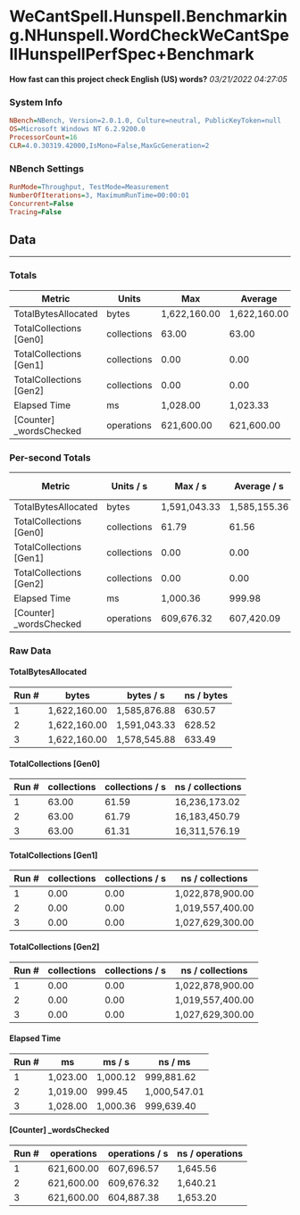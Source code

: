 ﻿# WeCantSpell.Hunspell.Benchmarking.NHunspell.WordCheckWeCantSpellHunspellPerfSpec+Benchmark
__How fast can this project check English (US) words?__
_03/21/2022 04:27:05_
### System Info
```ini
NBench=NBench, Version=2.0.1.0, Culture=neutral, PublicKeyToken=null
OS=Microsoft Windows NT 6.2.9200.0
ProcessorCount=16
CLR=4.0.30319.42000,IsMono=False,MaxGcGeneration=2
```

### NBench Settings
```ini
RunMode=Throughput, TestMode=Measurement
NumberOfIterations=3, MaximumRunTime=00:00:01
Concurrent=False
Tracing=False
```

## Data
-------------------

### Totals
|          Metric |           Units |             Max |         Average |             Min |          StdDev |
|---------------- |---------------- |---------------- |---------------- |---------------- |---------------- |
|TotalBytesAllocated |           bytes |    1,622,160.00 |    1,622,160.00 |    1,622,160.00 |            0.00 |
|TotalCollections [Gen0] |     collections |           63.00 |           63.00 |           63.00 |            0.00 |
|TotalCollections [Gen1] |     collections |            0.00 |            0.00 |            0.00 |            0.00 |
|TotalCollections [Gen2] |     collections |            0.00 |            0.00 |            0.00 |            0.00 |
|    Elapsed Time |              ms |        1,028.00 |        1,023.33 |        1,019.00 |            4.51 |
|[Counter] _wordsChecked |      operations |      621,600.00 |      621,600.00 |      621,600.00 |            0.00 |

### Per-second Totals
|          Metric |       Units / s |         Max / s |     Average / s |         Min / s |      StdDev / s |
|---------------- |---------------- |---------------- |---------------- |---------------- |---------------- |
|TotalBytesAllocated |           bytes |    1,591,043.33 |    1,585,155.36 |    1,578,545.88 |        6,279.89 |
|TotalCollections [Gen0] |     collections |           61.79 |           61.56 |           61.31 |            0.24 |
|TotalCollections [Gen1] |     collections |            0.00 |            0.00 |            0.00 |            0.00 |
|TotalCollections [Gen2] |     collections |            0.00 |            0.00 |            0.00 |            0.00 |
|    Elapsed Time |              ms |        1,000.36 |          999.98 |          999.45 |            0.47 |
|[Counter] _wordsChecked |      operations |      609,676.32 |      607,420.09 |      604,887.38 |        2,406.41 |

### Raw Data
#### TotalBytesAllocated
|           Run # |           bytes |       bytes / s |      ns / bytes |
|---------------- |---------------- |---------------- |---------------- |
|               1 |    1,622,160.00 |    1,585,876.88 |          630.57 |
|               2 |    1,622,160.00 |    1,591,043.33 |          628.52 |
|               3 |    1,622,160.00 |    1,578,545.88 |          633.49 |

#### TotalCollections [Gen0]
|           Run # |     collections | collections / s |ns / collections |
|---------------- |---------------- |---------------- |---------------- |
|               1 |           63.00 |           61.59 |   16,236,173.02 |
|               2 |           63.00 |           61.79 |   16,183,450.79 |
|               3 |           63.00 |           61.31 |   16,311,576.19 |

#### TotalCollections [Gen1]
|           Run # |     collections | collections / s |ns / collections |
|---------------- |---------------- |---------------- |---------------- |
|               1 |            0.00 |            0.00 |1,022,878,900.00 |
|               2 |            0.00 |            0.00 |1,019,557,400.00 |
|               3 |            0.00 |            0.00 |1,027,629,300.00 |

#### TotalCollections [Gen2]
|           Run # |     collections | collections / s |ns / collections |
|---------------- |---------------- |---------------- |---------------- |
|               1 |            0.00 |            0.00 |1,022,878,900.00 |
|               2 |            0.00 |            0.00 |1,019,557,400.00 |
|               3 |            0.00 |            0.00 |1,027,629,300.00 |

#### Elapsed Time
|           Run # |              ms |          ms / s |         ns / ms |
|---------------- |---------------- |---------------- |---------------- |
|               1 |        1,023.00 |        1,000.12 |      999,881.62 |
|               2 |        1,019.00 |          999.45 |    1,000,547.01 |
|               3 |        1,028.00 |        1,000.36 |      999,639.40 |

#### [Counter] _wordsChecked
|           Run # |      operations |  operations / s | ns / operations |
|---------------- |---------------- |---------------- |---------------- |
|               1 |      621,600.00 |      607,696.57 |        1,645.56 |
|               2 |      621,600.00 |      609,676.32 |        1,640.21 |
|               3 |      621,600.00 |      604,887.38 |        1,653.20 |


